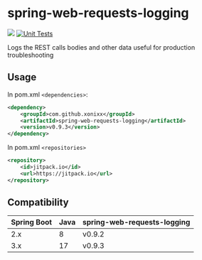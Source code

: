 # spring-web-requests-logging

[![](https://jitpack.io/v/xonixx/spring-web-requests-logging.svg)](https://jitpack.io/#xonixx/spring-web-requests-logging)
[![Unit Tests](https://github.com/xonixx/spring-web-requests-logging/actions/workflows/run-tests.yml/badge.svg)](https://github.com/xonixx/spring-web-requests-logging/actions/workflows/run-tests.yml)

Logs the REST calls bodies and other data useful for production troubleshooting

## Usage

In pom.xml `<dependencies>`:

```xml
<dependency>
    <groupId>com.github.xonixx</groupId>
    <artifactId>spring-web-requests-logging</artifactId>
    <version>v0.9.3</version>
</dependency>
``` 

In pom.xml `<repositories>`

```xml
<repository>
    <id>jitpack.io</id>
    <url>https://jitpack.io</url>
</repository>
``` 

## Compatibility

| Spring Boot | Java | spring-web-requests-logging |
|-------------|------|-----------------------------|
| 2.x         | 8    | v0.9.2                      |
| 3.x         | 17   | v0.9.3                      |
